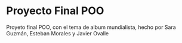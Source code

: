 # Proyecto Final POO
 Proyeto final POO, con el tema de album mundialista, hecho por Sara Guzmán, Esteban Morales y Javier Ovalle
